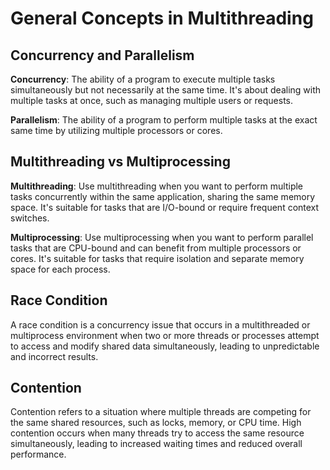 # General Concepts in Multithreading

## Concurrency and Parallelism

**Concurrency**: The ability of a program to execute multiple tasks simultaneously but not necessarily at the same time. It's about dealing with multiple tasks at once, such as managing multiple users or requests.

**Parallelism**: The ability of a program to perform multiple tasks at the exact same time by utilizing multiple processors or cores.

## Multithreading vs Multiprocessing

**Multithreading**: Use multithreading when you want to perform multiple tasks concurrently within the same application, sharing the same memory space. It's suitable for tasks that are I/O-bound or require frequent context switches.

**Multiprocessing**: Use multiprocessing when you want to perform parallel tasks that are CPU-bound and can benefit from multiple processors or cores. It's suitable for tasks that require isolation and separate memory space for each process.

## Race Condition

A race condition is a concurrency issue that occurs in a multithreaded or multiprocess environment when two or more threads or processes attempt to access and modify shared data simultaneously, leading to unpredictable and incorrect results.

## Contention

Contention refers to a situation where multiple threads are competing for the same shared resources, such as locks, memory, or CPU time. High contention occurs when many threads try to access the same resource simultaneously, leading to increased waiting times and reduced overall performance.
